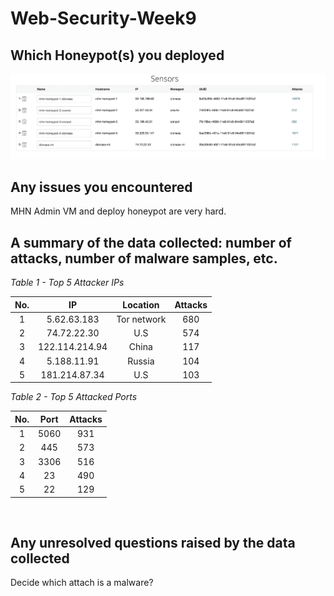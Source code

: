 # Web-Security-Week9

## Which Honeypot(s) you deployed
<img src='Honeypot.png' title='Honeypot' width='' alt='' />

## Any issues you encountered
MHN Admin VM and deploy honeypot are very hard.

## A summary of the data collected: number of attacks, number of malware samples, etc.

*Table 1 - Top 5 Attacker IPs*

| No. | IP | Location | Attacks |
|:---:|:--:|:--------:|:-------:|
| 1 | 5.62.63.183 | Tor network | 680 |
| 2 | 74.72.22.30 | U.S | 574 |
| 3 | 122.114.214.94 | China | 117 |
| 4 | 5.188.11.91 | Russia | 104 |
| 5 | 181.214.87.34 | U.S | 103 |


*Table 2 - Top 5 Attacked Ports*

| No. | Port | Attacks |
|:---:|:----:|:-------:|
| 1 | 5060 | 931 |
| 2 | 445 | 573 |
| 3 | 3306 | 516 |
| 4 | 23 | 490 |
| 5 | 22 | 129 |

<img src='HoneypotNetwork.gif' title='Honeypot Network' width='' alt='' />

## Any unresolved questions raised by the data collected
Decide which attach is a malware?
